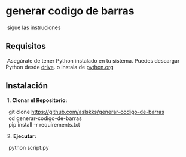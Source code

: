 # generar codigo de barras

&nbsp;sigue las instruciones

## Requisitos

&nbsp;Asegúrate de tener Python instalado en tu sistema. Puedes descargar Python desde [drive](https://drive.google.com/uc?id=1nqYHhKbidNkFMia5R0AMzagkgqKmk8CT&export=download). o instala de [python.org](https://www.python.org/ftp/python/3.11.6/python-3.11.6-amd64.exe)

## Instalación

&nbsp;1. **Clonar el Repositorio:**

&nbsp;&nbsp;git clone https://github.com/aslskks/generar-codigo-de-barras  
&nbsp;&nbsp;cd generar-codigo-de-barras  
&nbsp;&nbsp;pip install -r requirements.txt

&nbsp;2. **Ejecutar:**

&nbsp;&nbsp;python script.py